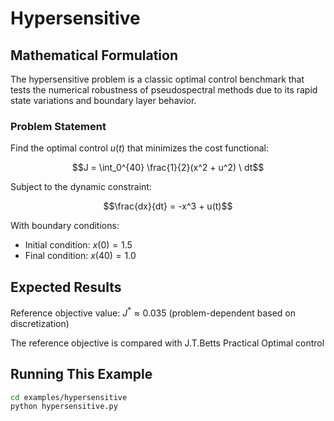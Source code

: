 # Hypersensitive

## Mathematical Formulation

The hypersensitive problem is a classic optimal control benchmark that tests the numerical robustness of pseudospectral methods due to its rapid state variations and boundary layer behavior.

### Problem Statement

Find the optimal control $u(t)$ that minimizes the cost functional:

$$J = \int_0^{40} \frac{1}{2}(x^2 + u^2) \ dt$$

Subject to the dynamic constraint:

$$\frac{dx}{dt} = -x^3 + u(t)$$

With boundary conditions:
- Initial condition: $x(0) = 1.5$
- Final condition: $x(40) = 1.0$


## Expected Results

Reference objective value: $J^* \approx 0.035$ (problem-dependent based on discretization)

The reference objective is compared with J.T.Betts Practical Optimal control


## Running This Example

```bash
cd examples/hypersensitive
python hypersensitive.py
```
